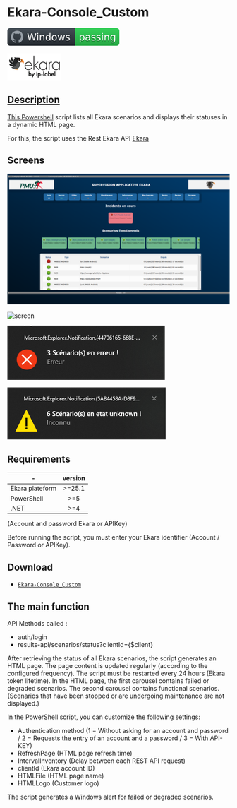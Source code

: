 # Ekara-Console_Custom

![Windows](screenshot/badge.svg)

<a href="https://api.ekara.ip-label.net/"><img src="screenshot/cropped-ekara_by_ip-label_full_2.webp"> 

## Description
This [Powershell](https://learn.microsoft.com/powershell/scripting/overview) script lists all Ekara scenarios and displays their statuses in a dynamic HTML page.

For this, the script uses the Rest Ekara API [Ekara](https://ekara.ip-label.net/)

## Screens

![screen](screenshot/Console.png)

![screen](screenshot/Screen.gif)

![screen](screenshot/error_alerte.png)

![screen](screenshot/Warning_alerte.png)

## Requirements

-|version
--|:--:
Ekara plateform|>=25.1
PowerShell|>=5
.NET|>=4

(Account and password Ekara or APIKey)

Before running the script, you must enter your Ekara identifier (Account / Password or APIKey).

## Download

[github-download]: https://github.com/MrGuyTwo/Ekara-Console_Custom/tree/main/releases
 - [`Ekara-Console_Custom`][github-download]

## The main function
API Methods called : 

- auth/login
- results-api/scenarios/status?clientId={$client}

After retrieving the status of all Ekara scenarios, the script generates an HTML page. The page content is updated regularly (according to the configured frequency). The script must be restarted every 24 hours (Ekara token lifetime).
In the HTML page, the first carousel contains failed or degraded scenarios.
The second carousel contains functional scenarios.
(Scenarios that have been stopped or are undergoing maintenance are not displayed.)

In the PowerShell script, you can customize the following settings:
- Authentication method (1 = Without asking for an account and password / 2 = Requests the entry of an account and a password / 3 = With API-KEY)
- RefreshPage (HTML page refresh time)
- IntervalInventory (Delay between each REST API request)
- clientId (Ekara account ID)
- HTMLFile (HTML page name)
- HTMLLogo (Customer logo)

The script generates a Windows alert for failed or degraded scenarios.

